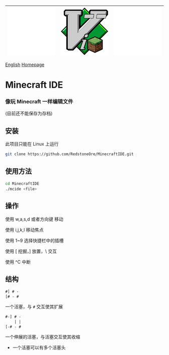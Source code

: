 |![Empty Image](empty.png)|![Minecraft IDE](../MinecraftIDE.png)|![Empty Image](empty.png)|
|-|-|-|

[English](../README.md) [Homepage](..)

# Minecraft IDE
### 像玩 Minecraft 一样编辑文件
\(目前还不能保存为存档\)

## 安装
此项目只能在 Linux 上运行
```sh
git clone https://github.com/RedstoneOre/MinecraftIDE.git

```

## 使用方法
```sh
cd MinecraftIDE
./mcide <file>
```

## 操作

使用 w,a,s,d 或者方向键 移动

使用 i,j,k,l 移动焦点

使用 1~9 选择快捷栏中的插槽

使用 \[ 挖掘，\] 放置，\\ 交互

使用 ^C 中断

## 结构

```
#] # -
[# - #
```
一个活塞，与 `#` 交互使其扩展
```
#-] # -
    | |
[-# - #
```
一个伸展的活塞，与活塞交互使其收缩
+ 一个活塞可以有多个活塞头

